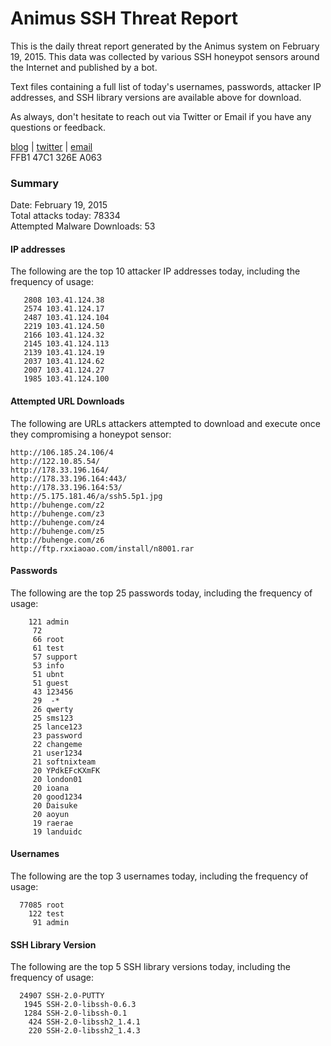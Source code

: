 # Animus SSH Threat Report

This is the daily threat report generated by the Animus system on February 19, 2015. This data was collected by various SSH honeypot sensors around the Internet and published by a bot.  

Text files containing a full list of today's usernames, passwords, attacker IP addresses, and SSH library versions are available above for download.  

As always, don't hesitate to reach out via Twitter or Email if you have any questions or feedback.  

[blog](http://morris.guru) | [twitter](https://twitter.com/andrew___morris) | [email](mailto:andrew@morris.guru)  
FFB1 47C1 326E A063  

### Summary

Date: February 19, 2015  
Total attacks today: 78334  
Attempted Malware Downloads: 53 

#### IP addresses
The following are the top 10 attacker IP addresses today, including the frequency of usage:
```
   2808 103.41.124.38
   2574 103.41.124.17
   2487 103.41.124.104
   2219 103.41.124.50
   2166 103.41.124.32
   2145 103.41.124.113
   2139 103.41.124.19
   2037 103.41.124.62
   2007 103.41.124.27
   1985 103.41.124.100
```

#### Attempted URL Downloads
The following are URLs attackers attempted to download and execute once they compromising a honeypot sensor:
```
http://106.185.24.106/4
http://122.10.85.54/
http://178.33.196.164/
http://178.33.196.164:443/
http://178.33.196.164:53/
http://5.175.181.46/a/ssh5.5p1.jpg
http://buhenge.com/z2
http://buhenge.com/z3
http://buhenge.com/z4
http://buhenge.com/z5
http://buhenge.com/z6
http://ftp.rxxiaoao.com/install/n8001.rar
```

#### Passwords
The following are the top 25 passwords today, including the frequency of usage:
```
    121 admin
     72 
     66 root
     61 test
     57 support
     53 info
     51 ubnt
     51 guest
     43 123456
     29  -*
     26 qwerty
     25 sms123
     25 lance123
     23 password
     22 changeme
     21 user1234
     21 softnixteam
     20 YPdkEFcKXmFK
     20 london01
     20 ioana
     20 good1234
     20 Daisuke
     20 aoyun
     19 raerae
     19 landuidc
```

#### Usernames
The following are the top 3 usernames today, including the frequency of usage:
```
  77085 root
    122 test
     91 admin
```

#### SSH Library Version
The following are the top 5 SSH library versions today, including the frequency of usage:
```
  24907 SSH-2.0-PUTTY
   1945 SSH-2.0-libssh-0.6.3
   1284 SSH-2.0-libssh-0.1
    424 SSH-2.0-libssh2_1.4.1
    220 SSH-2.0-libssh2_1.4.3
```
